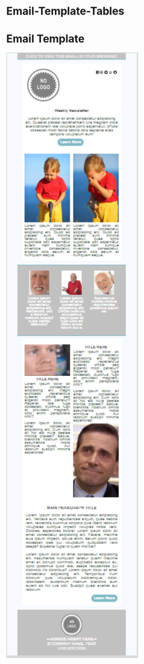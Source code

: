 # Email-Template-Tables
<p align="center">
<h1>Email Template </h1>
  <img src="https://github.com/ZachPfeifer/Email-Template-Tables/blob/master/assets/table-template-image.png?raw=true" width="350" title="hover text">
</p>
